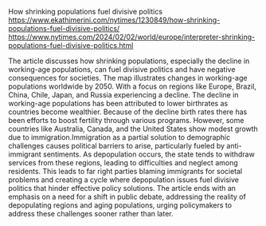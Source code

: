 How shrinking populations fuel divisive politics
https://www.ekathimerini.com/nytimes/1230849/how-shrinking-populations-fuel-divisive-politics/
https://www.nytimes.com/2024/02/02/world/europe/interpreter-shrinking-populations-fuel-divisive-politics.html

The article discusses how shrinking populations, especially the decline in working-age populations, can fuel divisive politics and have negative consequences for societies. The map illustrates changes in working-age populations worldwide by 2050. With a focus on regions like Europe, Brazil, China, Chile, Japan, and Russia experiencing a decline. The decline in working-age populations has been attributed to lower birthrates as countries become wealthier. Because of the decline birth rates there has been efforts to  boost fertility through various programs. However, some countries like Australia, Canada, and the United States show modest growth due to immigration.Immigration as a partial solution to demographic challenges causes political barriers to arise, particularly fueled by anti-immigrant sentiments. As depopulation occurs, the state tends to withdraw services from these regions, leading to difficulties and  neglect among residents. This leads to far right parties blaming immigrants for societal problems and creating a cycle where depopulation issues fuel divisive politics that hinder effective policy solutions. The article ends with an emphasis on a need for a shift in public debate, addressing the reality of depopulating regions and aging populations, urging policymakers to address these challenges sooner rather than later.
